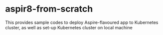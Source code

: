# aspir8-from-scratch
This provides sample codes to deploy Aspire-flavoured app to Kubernetes cluster, as well as set-up Kubernetes cluster on local machine
